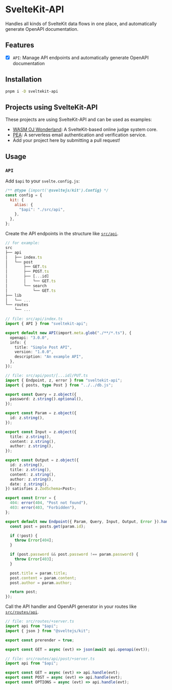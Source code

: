 # SvelteKit-API

Handles all kinds of SvelteKit data flows in one place, and automatically generate OpenAPI documentation.

## Features

- [x] `API`: Manage API endpoints and automatically generate OpenAPI documentation

## Installation

```bash
pnpm i -D sveltekit-api
```

## Projects using SvelteKit-API

These projects are using SvelteKit-API and can be used as examples:

- [WASM OJ Wonderland](https://github.com/wasm-oj/wonderland): A SvelteKit-based online judge system core.
- [PEA](https://github.com/JacobLinCool/pea): A serverless email authentication and verification service.
- Add your project here by submitting a pull request!

## Usage

### `API`

Add `$api` to your `svelte.config.js`:

```js
/** @type {import('@sveltejs/kit').Config} */
const config = {
  kit: {
    alias: {
      "$api": "./src/api",
    },
  },
};
```

Create the API endpoints in the structure like [`src/api`](./src/api).

```ts
// for example:
src
├── api
│   ├── index.ts
│   └── post
│       ├── GET.ts
│       ├── POST.ts
│       ├── [...id]
│       │   └── GET.ts
│       └── search
│           └── GET.ts
├── lib
│   └── ...
└── routes
    └── ...
```

```ts
// file: src/api/index.ts
import { API } from "sveltekit-api";

export default new API(import.meta.glob("./**/*.ts"), {
  openapi: "3.0.0",
  info: {
    title: "Simple Post API",
    version: "1.0.0",
    description: "An example API",
  },
});
```

```ts
// file: src/api/post/[...id]/PUT.ts
import { Endpoint, z, error } from "sveltekit-api";
import { posts, type Post } from "../../db.js";

export const Query = z.object({
  password: z.string().optional(),
});

export const Param = z.object({
  id: z.string(),
});

export const Input = z.object({
  title: z.string(),
  content: z.string(),
  author: z.string(),
});

export const Output = z.object({
  id: z.string(),
  title: z.string(),
  content: z.string(),
  author: z.string(),
  date: z.string(),
}) satisfies z.ZodSchema<Post>;

export const Error = {
  404: error(404, "Post not found"),
  403: error(403, "Forbidden"),
};

export default new Endpoint({ Param, Query, Input, Output, Error }).handle(async (param) => {
  const post = posts.get(param.id);

  if (!post) {
    throw Error[404];
  }

  if (post.password && post.password !== param.password) {
    throw Error[403];
  }

  post.title = param.title;
  post.content = param.content;
  post.author = param.author;

  return post;
});
```

Call the API handler and OpenAPI generator in your routes like [`src/routes/api`](./src/routes/api).

```ts
// file: src/routes/+server.ts
import api from "$api";
import { json } from "@sveltejs/kit";

export const prerender = true;

export const GET = async (evt) => json(await api.openapi(evt));
```

```ts
// file: src/routes/api/post/+server.ts
import api from "$api";

export const GET = async (evt) => api.handle(evt);
export const POST = async (evt) => api.handle(evt);
export const OPTIONS = async (evt) => api.handle(evt);
```
